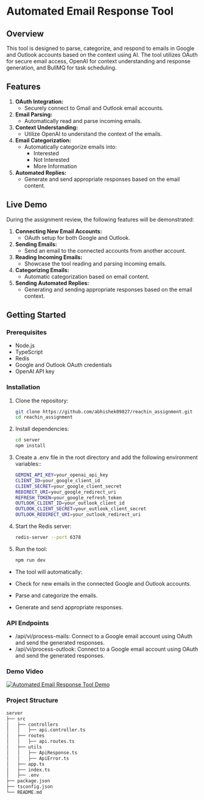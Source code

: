 # Automated Email Response Tool

## Overview
This tool is designed to parse, categorize, and respond to emails in Google and Outlook accounts based on the context using AI. The tool utilizes OAuth for secure email access, OpenAI for context understanding and response generation, and BullMQ for task scheduling.

## Features
1. **OAuth Integration:**
   - Securely connect to Gmail and Outlook email accounts.
2. **Email Parsing:**
   - Automatically read and parse incoming emails.
3. **Context Understanding:**
   - Utilize OpenAI to understand the context of the emails.
4. **Email Categorization:**
   - Automatically categorize emails into:
     - Interested
     - Not Interested
     - More Information
5. **Automated Replies:**
   - Generate and send appropriate responses based on the email content.

## Live Demo
During the assignment review, the following features will be demonstrated:
1. **Connecting New Email Accounts:**
   - OAuth setup for both Google and Outlook.
2. **Sending Emails:**
   - Send an email to the connected accounts from another account.
3. **Reading Incoming Emails:**
   - Showcase the tool reading and parsing incoming emails.
4. **Categorizing Emails:**
   - Automatic categorization based on email content.
5. **Sending Automated Replies:**
   - Generating and sending appropriate responses based on the email context.

## Getting Started

### Prerequisites
- Node.js
- TypeScript
- Redis
- Google and Outlook OAuth credentials
- OpenAI API key

### Installation
1. Clone the repository:
   ```bash
   git clone https://github.com/abhishek09827/reachin_assignment.git
   cd reachin_assignment

2. Install dependencies:
   ```bash
   cd server
   npm install
   
3. Create a .env file in the root directory and add the following environment variables::
   ```bash
   GEMINI_API_KEY=your_openai_api_key
   CLIENT_ID=your_google_client_id
   CLIENT_SECRET=your_google_client_secret
   REDIRECT_URI=your_google_redirect_uri
   REFRESH_TOKEN=your_google_refresh_token
   OUTLOOK_CLIENT_ID=your_outlook_client_id
   OUTLOOK_CLIENT_SECRET=your_outlook_client_secret
   OUTLOOK_REDIRECT_URI=your_outlook_redirect_uri
   
4. Start the Redis server:
   ```bash
   redis-server --port 6378
   
5. Run the tool:
   ```bash
   npm run dev

- The tool will automatically:

- Check for new emails in the connected Google and Outlook accounts.
- Parse and categorize the emails.
- Generate and send appropriate responses.

### API Endpoints
- /api/vi/process-mails: Connect to a Google email account using OAuth and send the generated responses.
- /api/vi/process-outlook: Connect to a Google email account using OAuth and send the generated responses.

### Demo Video
[![Automated Email Response Tool Demo](http://img.youtube.com/vi/your_video_id/0.jpg)](https://drive.google.com/file/d/1cKamtId-703NZpdu6yuHjwLh23Hmylyq/view?usp=sharing)

### Project Structure
   ```bash
server
├── src
│   ├── controllers
│   │   ├── api.controller.ts
│   ├── routes
│   │   ├── api.routes.ts
│   ├── utils
│   │   ├── ApiResponse.ts
│   │   ├── ApiError.ts
│   ├── app.ts
│   ├── index.ts
│   ├── .env
├── package.json
├── tsconfig.json
└── README.md


